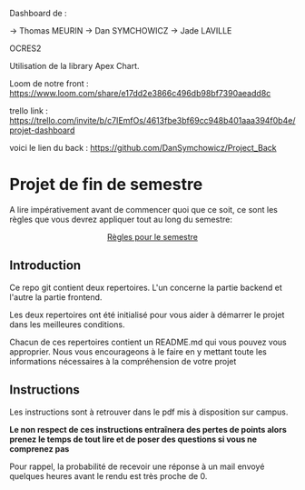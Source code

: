 Dashboard de :

-> Thomas MEURIN
-> Dan SYMCHOWICZ
-> Jade LAVILLE

OCRES2

Utilisation de la library Apex Chart. 

Loom de notre front : https://www.loom.com/share/e17dd2e3866c496db98bf7390aeadd8c

trello link : https://trello.com/invite/b/c7IEmfOs/4613fbe3bf69cc948b401aaa394f0b4e/projet-dashboard

voici le lien du back : https://github.com/DanSymchowicz/Project_Back



# Projet de fin de semestre

A lire impérativement avant de commencer quoi que ce soit, ce sont les règles que vous devrez appliquer tout au long du semestre:

<p align="center">
 <a href="https://github.com/clementAC/Instructions-Technologies-Web-OCRES-Ing4/blob/master/README.md">Règles pour le semestre</a>
</p>

## Introduction

Ce repo git contient deux repertoires. L'un concerne la partie backend et l'autre la partie frontend.

Les deux repertoires ont été initialisé pour vous aider à démarrer le projet dans les meilleures conditions.

Chacun de ces repertoires contient un README.md qui vous pouvez vous approprier. Nous vous encourageons à le faire en y mettant toute les informations nécessaires à la compréhension de votre projet

## Instructions

Les instructions sont à retrouver dans le pdf mis à disposition sur campus.

**Le non respect de ces instructions entraînera des pertes de points alors prenez le temps de tout lire et de poser des questions si vous ne comprenez pas**

Pour rappel, la probabilité de recevoir une réponse à un mail envoyé quelques heures avant le rendu est très proche de 0.
